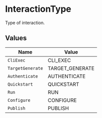 # InteractionType

Type of interaction.


## Values

| Name             | Value            |
| ---------------- | ---------------- |
| `CliExec`        | CLI_EXEC         |
| `TargetGenerate` | TARGET_GENERATE  |
| `Authenticate`   | AUTHENTICATE     |
| `Quickstart`     | QUICKSTART       |
| `Run`            | RUN              |
| `Configure`      | CONFIGURE        |
| `Publish`        | PUBLISH          |
